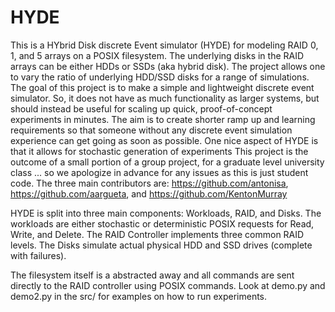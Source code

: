 HYDE
====
This is a HYbrid Disk discrete Event simulator (HYDE) for modeling RAID 0, 1, and 5 arrays on a POSIX filesystem. 
The underlying disks in the RAID arrays can be either HDDs or SSDs (aka hybrid disk).
The project allows one to vary the ratio of underlying HDD/SSD disks for a range of simulations.
The goal of this project is to make a simple and lightweight discrete event simulator. So, 
it does not have as much functionality as larger systems, but should instead be useful for scaling up
quick, proof-of-concept experiments in minutes. The aim is to create shorter ramp up and learning requirements
so that someone without any discrete event simulation experience can get going as soon as possible.
One nice aspect of HYDE is that it allows for stochastic generation of experiments
This project is the outcome of a small portion of a group project, for a graduate level university class ...
so we apologize in advance for any issues as this is just student code. The three main contributors are:
https://github.com/antonisa, https://github.com/aargueta, and https://github.com/KentonMurray

HYDE is split into three main components: Workloads, RAID, and Disks. The workloads are either stochastic or
deterministic POSIX requests for Read, Write, and Delete. The RAID Controller implements three common RAID levels. 
The Disks simulate actual physical HDD and SSD drives (complete with failures).

The filesystem itself is a abstracted away and all commands are sent directly to the RAID controller using POSIX commands.
Look at demo.py and demo2.py in the src/ for examples on how to run experiments.

